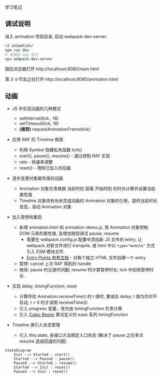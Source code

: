 学习笔记

## 调试说明

进入 animation 项目目录, 启动 webpack-dev-server:

```bash
cd animation/
npm run dev
# 或通过 npx 执行
npx webpack-dev-server
```

随后浏览器打开 http://localhost:8080/main.html

第 3 小节及之后打开 http://localhost:8080/animation.html

## 动画

- JS 中实现动画的几种模式

  - setInterval(tick , 16)
  - setTimeout(tick, 16)
  - **(推荐)** requestAnimationFrame(tick)

- 应用 RAF 的 Timeline 框架

  - 利用 Symbol 隐藏私有函数 tick()
  - start(), pause(), resume() - 通过控制 RAF 实现
  - rate - 帧速率调整
  - reset() - 清除已加入的动画

- 逐步变更对象属性值的动画

  - Animation 对象负责根据 当前时刻 距离 开始时刻 的时长计算并设置当前属性值
  - Timeline 对象持有尚未完成动画的 Animation 对象的引用，提供当前时长信息，驱动 Animation 对象

- 加入暂停和重启

  - 新增 animation.html 和 animation-demo.js, 用 Animation 对象控制 DOM 元素的属性值, 及增加按钮调试 pause, resume
    - 需要在 webpack.config.js 配置中添加新 JS 文件的 entry, 让 webpack 对新文件进行 transpile. 或 html 中以 `type="module"` 方式引入 ESM 模块文件.
    - [Entry Points 参考文档](https://webpack.docschina.org/concepts/entry-points/) - 对每个独立 HTML 文件创建一个 entry
  - 暂停: cancel 上次 RAF 得到的 handle
  - 继续: pause 时记录时间戳; resume 时计算暂停时长; tick 中扣除暂停时长.

- 实现 delay, timingFunction, reset

  - 计算传给 Animation.receiveTime() 的 t 值时, 要减去 delay; t 值为负时不启动, t > 0 时才调用 receiveTime(t)
  - 引入 progress 变量，改为由 timingFunction 负责计算
  - 引入 [Cubic Bezier](https://cubic-bezier.com/) 算法定义的 ease 系列 timingFunction

- Timeline 类引入状态管理
  - 引入 this.state, 各接口方法限定入口状态 (解决了 pause 之后多次 resume 造成回退的问题)

```mermaid
stateDiagram
    Init --> Started : start()
    Started --> Paused : pause()
    Paused --> Started : resume()
    Started --> Init : reset()
    Paused --> Init : reset()
```

